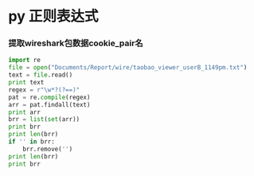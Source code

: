 # py 正则表达式
### 提取wireshark包数据cookie_pair名

```python
import re
file = open("Documents/Report/wire/taobao_viewer_userB_1149pm.txt")
text = file.read()
print text
regex = r"\w*?(?==)"
pat = re.compile(regex)
arr = pat.findall(text)
print arr
brr = list(set(arr))
print brr
print len(brr)
if '' in brr:
    brr.remove('')
print len(brr)
print brr

```
